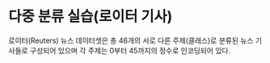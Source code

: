 # 다중 분류 실습(로이터 기사)

로이터(Reuters) 뉴스 데이터셋은 총 46개의 서로 다른 주제(클래스)로 분류된 뉴스 기사들로 구성되어 있으며 각 주제는 0부터 45까지의 정수로 인코딩되어 있다.
